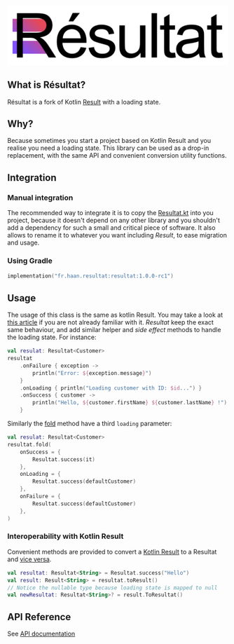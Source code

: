 <div align="left">

  <picture>
    <img width="600" alt="Résultat logo" src="images/resultat-banner.png">
  </picture>

</div>

## What is Résultat?

Résultat is a fork of Kotlin [Result](https://kotlinlang.org/api/latest/jvm/stdlib/kotlin/-result/) with a loading
state.

## Why?

Because sometimes you start a project based on Kotlin Result and you realise you need a loading state. This library can
be used as a drop-in replacement, with the same API and convenient conversion utility functions.

## Integration

### Manual integration

The recommended way to integrate it is to copy the [Resultat.kt](resultat/src/commonMain/kotlin/Resultat.kt) into you
project,
because it doesn't depend on any other library and you shouldn't add a dependency for such a small and critical piece of
software.
It also allows to rename it to whatever you want including *Result*, to ease migration and usage.

### Using Gradle

```kotlin
implementation("fr.haan.resultat:resultat:1.0.0-rc1")
```

## Usage

The usage of this class is the same as kotlin Result. You may take a look
at [this article](https://medium.com/@jcamilorada/arrow-try-is-dead-long-live-kotlin-result-5b086892a71e)
if you are not already familiar with it.
*Resultat* keep the exact same behaviour, and add similar helper and *side effect* methods to handle the
loading state.
For instance:

```kotlin
val resulat: Resultat<Customer>
resultat
    .onFailure { exception ->
        println("Error: ${exception.message}")
    }
    .onLoading { println("Loading customer with ID: $id...") }
    .onSuccess { customer ->
        println("Hello, ${customer.firstName} ${customer.lastName} !")
    }
```

Similarly the [fold](https://nicolashaan.github.io/resultat/resultat/fr.haan.resultat/fold.html) method have a third `loading`
parameter:

```kotlin
val resulat: Resultat<Customer>
resultat.fold(
    onSuccess = {
        Resultat.success(it)
    },
    onLoading = {
        Resultat.success(defaultCustomer)
    },
    onFailure = {
        Resultat.success(defaultCustomer)
    },
)
```

### Interoperability with Kotlin Result
Convenient methods are provided to convert a [Kotlin Result](https://nicolashaan.github.io/resultat/resultat/fr.haan.resultat/to-result.html) to a Resultat and 
[vice versa](https://nicolashaan.github.io/resultat/resultat/fr.haan.resultat/to-resultat.html).
```kotlin
val resultat: Resultat<String> = Resultat.success("Hello")
val result: Result<String> = resultat.toResult()
// Notice the nullable type because loading state is mapped to null
val newResultat: Resultat<String>? = result.ToResultat()
```


## API Reference

See [API documentation](https://nicolashaan.github.io/resultat/resultat/fr.haan.resultat/-resultat/index.html)
